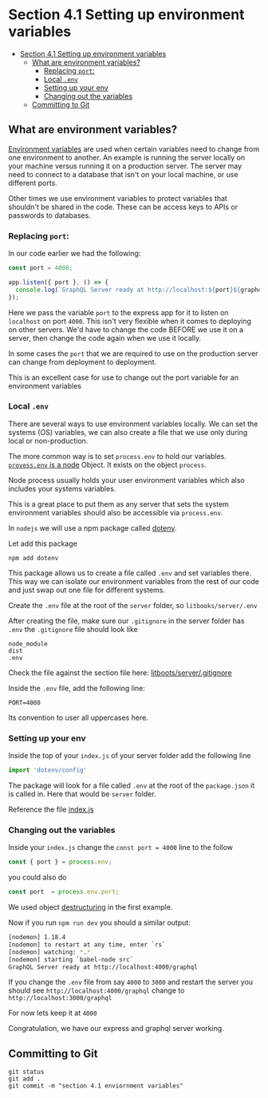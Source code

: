 # Section 4.1 Setting up environment variables

<!-- TOC -->

- [Section 4.1 Setting up environment variables](#section-41-setting-up-environment-variables)
  - [What are environment variables?](#what-are-environment-variables)
    - [Replacing `port`:](#replacing-port)
    - [Local `.env`](#local-env)
    - [Setting up your env](#setting-up-your-env)
    - [Changing out the variables](#changing-out-the-variables)
  - [Committing to Git](#committing-to-git)

<!-- /TOC -->

## What are environment variables?

[Environment variables](https://en.wikipedia.org/wiki/Environment_variable) are used when certain variables need to change from one environment to another. An example is running the server locally on your machine versus running it on a production server. The server may need to connect to a database that isn't on your local machine, or use different ports. 

Other times we use environment variables to protect variables that shouldn't be shared in the code. These can be access keys to APIs or passwords to databases.

### Replacing `port`:

In our code earlier we had the following:

```js
const port = 4000; 

app.listen({ port }, () => {
  console.log(`GraphQL Server ready at http://localhost:${port}${graphqlServer.graphqlPath}`);
});
```

Here we pass the variable `port` to the express app for it to listen on `localhost` on port `4000`. This isn't very flexible when it comes to deploying on other servers. We'd have to change the code BEFORE we use it on a server, then change the code again when we use it locally.

In some cases the `port` that we are required to use on the production server can change from deployment to deployment.

This is an excellent case for use to change out the port variable for an environment variables

### Local `.env`

There are several ways to use environment variables locally. We can set the systems (OS) variables, we can also create a file that we use only during local or non-production. 

The more common way is to set `process.env` to hold our variables. [`provess.env` is a node](https://nodejs.org/api/process.html#process_process_env) Object. It exists on the object `process`.

Node process usually holds your user environment variables which also includes your systems variables.

This is a great place to put them as any server that sets the system environment variables should also be accessible via `process.env`.

In `nodejs` we will use a npm package called [dotenv](https://github.com/motdotla/dotenv).

Let add this package

```
npm add dotenv
```

This package allows us to create a file called `.env` and set variables there. This way we can isolate our environment variables from the rest of our code and just swap out one file for different systems.

Create the `.env` file at the root of the `server` folder, so `litbooks/server/.env`

After creating the file, make sure our `.gitignore` in the server folder has `.env` the `.gitignore` file should look like

```
node_module
dist
.env
```

Check the file against the section file here: [litboots/server/.gitignore](./server/.gitignore)

Inside the `.env` file, add the following line:

```
PORT=4000
```

Its convention to user all uppercases here.

### Setting up your env

Inside the top of your `index.js` of your server folder add the following line

```js
import 'dotenv/config'
```

The package will look for a file called `.env` at the root of the `package.json` it is called in. Here that would be `server` folder.

Reference the file [index.js](./server/src/index.js)

### Changing out the variables

Inside your `index.js` change the `const port = 4000` line to the follow

```js
const { port } = process.env; 
```

you could also do

```js
const port  = process.env.port;
``` 

We used object [destructuring](https://developer.mozilla.org/en-US/docs/Web/JavaScript/Reference/Operators/Destructuring_assignment#Object_destructuring) in the first example. 

Now if you run `npm run dev` you should a similar output:

```sh
[nodemon] 1.18.4
[nodemon] to restart at any time, enter `rs`
[nodemon] watching: *.*
[nodemon] starting `babel-node src`
GraphQL Server ready at http://localhost:4000/graphql
```

If you change the `.env` file from say `4000` to `3000` and restart the server you should see `http://localhost:4000/graphql` change to `http://localhost:3000/graphql`

For now lets keep it at `4000`

Congratulation, we have our express and graphql server working.

## Committing to Git

```
git status
git add .
git commit -m "section 4.1 enviornment variables"
```
